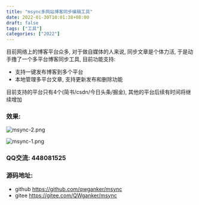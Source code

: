 ```yaml
---
title: "msync多网站博客同步编辑工具"
date: 2022-01-30T10:01:38+08:00
draft: false
tags: ["工具"]
categories: ["2022"]
---
```


目前网络上的博客平台众多, 对于做自媒体的人来说, 同步文章是个体力活, 于是动手撸了一个多平台博客同步工具, 目前功能支持: 
- 支持一键发布博客到多个平台
- 本地管理多平台文章, 支持更新发布和删除功能

目前支持的平台只有4个(简书/csdn/今日头条/掘金),  其他的平台后续有时间将继续增加

### 效果:
![msync-2.png](https://upload-images.jianshu.io/upload_images/1167544-cbcd2ca92c420002.png?imageMogr2/auto-orient/strip%7CimageView2/2/w/1240)

![msync-1.png](https://upload-images.jianshu.io/upload_images/1167544-a8a7457d84e47a82.png?imageMogr2/auto-orient/strip%7CimageView2/2/w/1240)

### QQ交流: 448081525

### 源码地址: 
- github https://github.com/qwganker/msync
- gitee https://gitee.com/QWganker/msync